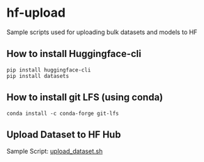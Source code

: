 # hf-upload
Sample scripts used for uploading bulk datasets and models to HF

## How to install Huggingface-cli
```
pip install huggingface-cli
pip install datasets
```

## How to install git LFS (using conda)
```
conda install -c conda-forge git-lfs
```

## Upload Dataset to HF Hub

Sample Script: [upload_dataset.sh]()